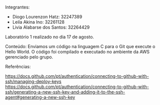 Integrantes:

- Diogo Lourenzon Hatz: 32247389
- Leila Akina Ino: 32261128
- Livia Alabarse dos Santos: 32264429

Laboratório 1 realizado no dia 17 de agosto.

Conteúdo: Enviamos um código na linguagem C para o Git que execute o Hello World. O código foi compilado e executado no ambiente da AWS gerenciado pelo grupo. 

Referências:

https://docs.github.com/pt/authentication/connecting-to-github-with-ssh/managing-deploy-keys
https://docs.github.com/pt/authentication/connecting-to-github-with-ssh/generating-a-new-ssh-key-and-adding-it-to-the-ssh-agent#generating-a-new-ssh-key
